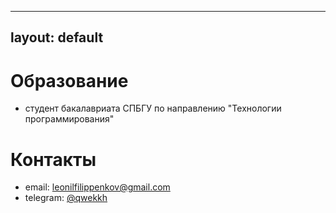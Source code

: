
---
layout: default
---

# Образование
- студент бакалавриата СПБГУ по направлению "Технологии программирования"

# Контакты
- email: leonilfilippenkov@gmail.com
- telegram: [@qwekkh](https://t.me/@qwekkh)
